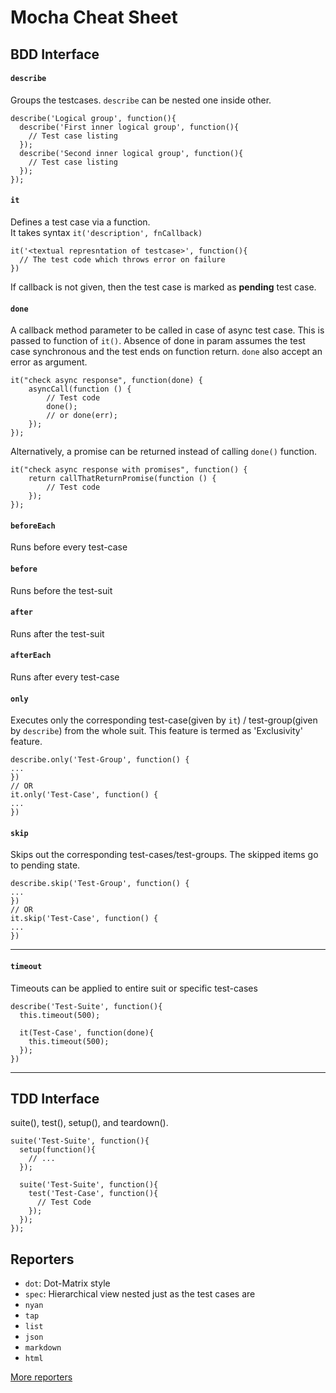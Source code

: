 Mocha Cheat Sheet
=========

## BDD Interface
#### `describe`
Groups the testcases. `describe` can be nested one inside other.  

    describe('Logical group', function(){
      describe('First inner logical group', function(){
        // Test case listing
      });
      describe('Second inner logical group', function(){
        // Test case listing
      });
    });

#### `it`
Defines a test case via a function.  
It takes syntax `it('description', fnCallback)`   

    it('<textual represntation of testcase>', function(){
      // The test code which throws error on failure
    })


If callback is not given, then the test case is marked as **pending** test case.

#### `done`
A callback method parameter to be called in case of async test case. 
This is passed to function of `it()`. 
Absence of done in param assumes the test case synchronous and the test ends on function return.
`done` also accept an error as argument.

	it("check async response", function(done) {
	    asyncCall(function () {
	        // Test code
	        done(); 
			// or done(err);
	    });
	});


Alternatively, a promise can be returned instead of calling `done()` function.

	it("check async response with promises", function() {
	    return callThatReturnPromise(function () {
	        // Test code
	    });
	});


#### `beforeEach`
Runs before every test-case

#### `before`
Runs before the test-suit

#### `after`
Runs after the test-suit

#### `afterEach`
Runs after every test-case


#### `only`
Executes only the corresponding test-case(given by `it`) / test-group(given by `describe`) from the whole suit. This feature is termed as 'Exclusivity' feature.

    describe.only('Test-Group', function() {
    ...
    })
    // OR
    it.only('Test-Case', function() {
    ...
    })

#### `skip`
Skips out the corresponding test-cases/test-groups. The skipped items go to pending state.

    describe.skip('Test-Group', function() {
    ...
    })
    // OR
    it.skip('Test-Case', function() {
    ...
    })

-----

#### `timeout`
Timeouts can be applied to entire suit or specific test-cases

	describe('Test-Suite', function(){
	  this.timeout(500);
	
	  it(Test-Case', function(done){
	    this.timeout(500);
	  });
	})

----
## TDD Interface

suite(), test(), setup(), and teardown().

	suite('Test-Suite', function(){
	  setup(function(){
	    // ...
	  });
	
	  suite('Test-Suite', function(){
	    test('Test-Case', function(){
	      // Test Code
	    });
	  });
	});


## Reporters

- `dot`: Dot-Matrix style
- `spec`: Hierarchical view nested just as the test cases are
- `nyan`
- `tap`
- `list`
- `json`
- `markdown `
- `html`

[More reporters](https://github.com/visionmedia/mocha/wiki#interfaces--reporters)
